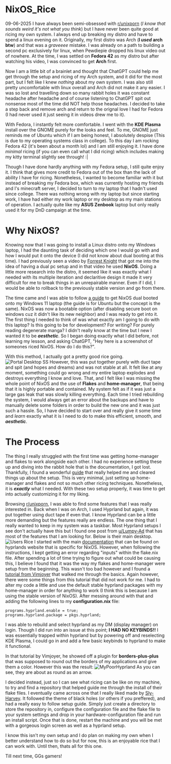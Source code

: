 # NixOS_Rice
09-06-2025
I have always been semi-obsessed with [r/unixporn](https://www.reddit.com/r/unixporn/) (_I know that sounds weird it's not what you think_) but I have never been quite good at ricing my own system. I always end up breaking my distro and have to spend a linux evening on it. Originally, my first distro was Arch (**I _used_ arch btw**) and that was a _graveeee_ mistake. I was already on a path to building a second pc exclusively for linux, when Pewdiepie dropped his linux video out of nowhere. At the time, I was settled on **Fedora 42** as my distro but after watching his video, I was convinced to get **Arch** first.

Now I am a little bit of a brainlet and thought that ChatGPT could help me get through the setup and ricing of my Arch system, and it did for the most part, but I felt like I knew _nothing_ about my own system. I was also still pretty uncomfortable with linux overall and Arch did not make it any easier. I was so lost and travelling down so many rabbit holes it was constant headache after headache and of course listening to ChatGPT spit out nonsense most of the time did NOT help those headaches. I decided to take a step back and remove arch and return to the orignal love I had for Fedora (I had never used it just seeing it in videos drew me to it).

With Fedora, I instantly felt more comfortable. I went with the **KDE Plasma** install over the GNOME purely for the looks and feel. To me, GNOME just reminds me of Ubuntu which if I am being honest, I absolutely despise (This is due to my operating systems class in college). To this day I am rocking Fedora 42 (it's been about a month lol) and I am still enjoying it. I have done _minimal_ ricing (if you can even call what I did ricing) which includes making my kitty terminal slightly see through! :|

Though I have done hardly anything with my Fedora setup, I still quite enjoy it. I think that gives more credit to Fedora out of the box than the lack of ability I have for ricing. Nonetheless, I wanted to become familiar with it but instead of breaking my Fedora box, which was currently hosting my friends and I's minecraft server, I decided to turn to my laptop that I hadn't used since college. There was nothing wrong with my laptop but since starting work, I have had either my work laptop or my desktop as my main stations of operation. I actually quite like my **ASUS Zenbook** laptop but only really used it for my DnD campaign at the time.

# Why NixOS?
Knowing now that I was going to install a Linux distro onto my Windows laptop, I had the daunting task of deciding which one I would go with and how I would put it onto the device (I did not know about dual booting at this time). I had previously seen a video by [Forrest Knight](https://www.youtube.com/watch?v=fmFjV3_iIn0) that got me into the idea of having a dual pc setup and in that video he used **NixOS**. Doing a little more research into the distro, it seemed like it was exactly what I needed with its multiple iteration and declaritive design it made it very difficult for me to break things in an unrepairable manner. Even if I did, I would be able to rollback to the previously stable version and go from there.

The time came and I was able to follow [a guide](https://www.youtube.com/watch?v=qypfkDx\_Qnc) to get NixOS dual booted onto my Windows 11 laptop (the guide is for Ubuntu but the concept is the same). NixOS was now a bootable option (after disabling secure boot on windows cuz it didn't like its new neighbor) and I was ready to get into it. The first thing I needed to think of was what exactly am I going to do with this laptop? Is this going to be for development? For writing? For purely reading degenerate manga? I didn't really know at the time but I new I wanted it to be **_aesthetic_**. So I began doing exactly what I did before, not learning my lesson, and asking ChatGPT, "Hey here is a screenshot of someones riced NixOS. How do I do this?".

With this method, I actually got a pretty good rice going. ![Portal Desktop SS](/images/PortalSS.png)
However, this was put together purely with duct tape and spit (and hopes and dreams) and was not stable at all. It felt like at any moment, something could go wrong and my entire laptop explodes and destroys everything I know and love. That, and I felt like I was missing the whole point of NixOS and the use of **Flakes** and **home-manager**, that being that it is highly portable and contained. My system felt as if it was just a large gas leak that was slowly killing everything. Each time I tried rebuilding the system, I would always get an error about the backups and have to manually delete some folders in order to build the new one and it was just such a hassle. So, I have decided to start over and really give it some time and _learn_ exactly what it is I need to do to make this efficient, smooth, and **_aesthetic_**. 


# The Process
The thing I really struggled with the first time was getting home-manager and flakes to work alongside each other. I had no experience setting these up and diving into the rabbit hole that is the documentation, I got lost. Thankfully, I found a wonderful [guide](https://github.com/Evertras/simple-homemanager/tree/main) that really helped me and cleared things up about the setup. This is very minimal, just setting up home-manager and flakes and not so much other ricing techniques. Nonetheless, it is **_exactly_** what I needed. With these two setup properly, it was time to get into actually customizing it for my liking. 

Browsing [r/unixporn](https://www.reddit.com/r/unixporn/), I was able to find some features that I was really interested in. Back when I was on Arch, I used Hyprland but again, it was put together using duct tape if even that. I know Hyprland can be a little more demanding but the features really are endless. The one thing that I really wanted to keep in my system was a taskbar. Most Hyprland setups I see don't actually have this but I found one post from [u/Lumpy-Ad](https://www.reddit.com/user/Lumpy-Ad-9813/) that has most of the features that I am looking for. Below is their main desktop.
![Users Rice](/images/unixInspirationNixOS.webp)
I started with the main [documentation](https://wiki.hypr.land/Nix/Hyprland-on-Home-Manager/) that can be found on hyprlands website that is specific for NixOS. However, when following the instructions, I kept getting an error regarding "inputs" within the flake.nix file. After spending a lot of time trying to figure out what could be causing this, I believe I found that it was the way my flakes and home-manager were setup from the beginning. This wasn't too bad however and I found a [tutorial from Vimjoyer](https://www.youtube.com/watch?v=zt3hgSBs11g) that walked me through the basics. Again however, there were some things from this tutorial that did not work for me. I had to alter my code a little and use the default stable hyprland packages with my home-manager in order for anything to work (I think this is because I am using the stable version of NixOS). After messing around with that and adding the following lines to my **configuration.nix** file:
```
programs.hyprland.enable = true;
programs.hyprland.package = pkgs.hyprland;
```
I was able to rebuild and select hyprland as my DM (display manager) on login. Though I did run into an issue at this point; **I HAD NO KEYBINDS!!** I was essentially trapped within hyprland but by powering off and reselecting KDE Plasma, I could go in and add a few basic keybinds to hyprland to make it functional.

In that tutorial by Vimjoyer, he showed off a plugin for **borders-plus-plus** that was supposed to round out the borders of my applications and give them a color. However this was the result:
![MyPoorHyprland](/images/HyprlandSS.png)
As you can see, they are about as round as an arrow.

I decided instead, just so I can see what ricing can be like on my machine, to try and find a repository that helped guide me through the install of their flake files. I eventually came across one that I really liked made by [Sly-Harvey](https://github.com/Sly-Harvey/NixOS). It followed the theme of black holes (or others if you preffered), and had a really easy to follow setup guide. Simply just create a directory to store the repository in, configure the configuration file and the flake file to your system settings and drop in your hardware-configuration file and run an install script. Once that is done, restart the machine and you will be met with a gorgeous login screen as well as a hyprland setup.

I know this isn't my own setup and I do plan on making my own when I better understand how to do so but for now, this is an enjoyable rice that I can work with. Until then, thats all for this one.

Till next time,
GGs gamers!